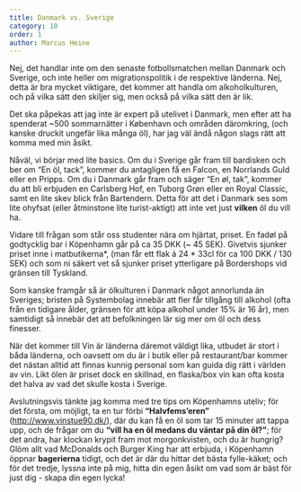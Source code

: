 ```yaml
---
title: Danmark vs. Sverige
category: 10
order: 1
author: Marcus Heine
---
```


Nej, det handlar inte om den senaste fotbollsmatchen mellan Danmark och Sverige, och inte heller om migrationspolitik i de respektive länderna. Nej, detta är bra mycket viktigare, det kommer att handla om alkoholkulturen, och på vilka sätt den skiljer sig, men också på vilka sätt den är lik.

Det ska påpekas att jag inte är expert på utelivet i Danmark, men efter att ha spenderat ~500 sommarnätter i København och områden däromkring, (och kanske druckit ungefär lika många öl), har jag väl ändå någon slags rätt att komma med min åsikt.

Nåväl, vi börjar med lite basics. Om du i Sverige går fram till bardisken och ber om “En öl, tack”, kommer du antagligen få en Falcon, en Norrlands Guld eller en Pripps. Om du i Danmark går fram och säger “En øl, tak”, kommer du att bli erbjuden en Carlsberg Hof, en Tuborg Grøn eller en Royal Classic, samt en lite skev blick från Bartendern. Detta för att det i Danmark ses som lite ohyfsat (eller åtminstone lite turist-aktigt) att inte vet just __vilken__ öl du vill ha.

Vidare till frågan som står oss studenter nära om hjärtat, priset. En fadøl på godtycklig bar i Köpenhamn går på ca 35 DKK (~ 45 SEK). Givetvis sjunker priset inne i matbutikerna*, (man får ett flak á 24 * 33cl för ca 100 DKK / 130 SEK) och som ni säkert vet så sjunker priset ytterligare på Bordershops vid gränsen till Tyskland.

Som kanske framgår så är ölkulturen i Danmark något annorlunda än Sveriges; bristen på Systembolag innebär att fler får tillgång till alkohol (ofta från en tidigare ålder, gränsen för att köpa alkohol under 15% är 16 år), men samtidigt så innebär det att befolkningen lär sig mer om öl och dess finesser.

När det kommer till Vin är länderna däremot väldigt lika, utbudet är stort i båda länderna, och oavsett om du är i butik eller på restaurant/bar kommer det nästan alltid att finnas kunnig personal som kan guida dig rätt i världen av vin. Likt ölen är priset dock en skillnad, en flaska/box vin kan ofta kosta det halva av vad det skulle kosta i Sverige.

Avslutningsvis tänkte jag komma med tre tips om Köpenhamns uteliv; för det första, om möjligt, ta en tur förbi __“Halvfems’eren”__ (<a href="http://www.vinstue90.dk/">http://www.vinstue90.dk/</a>), där du kan få en öl som tar 15 minuter att tappa upp, och de frågar om du **“vill ha en öl medans du väntar på din öl?”**; för det andra, har klockan krypit fram mot morgonkvisten, och du är hungrig? Glöm allt vad McDonalds och Burger King har att erbjuda, i Köpenhamn öppnar __bagerierna__ tidigt, och det är där du hittar det bästa fylle-käket; och för det tredje, lyssna inte på mig, hitta din egen åsikt om vad som är bäst för just dig - skapa din egen lycka!
